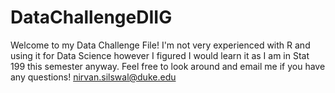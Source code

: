 # DataChallengeDIIG

Welcome to my Data Challenge File! I'm not very experienced with R and using it for Data Science however I figured I would learn it as I am in Stat 199 this semester anyway. Feel free to look around and email me if you have any questions! nirvan.silswal@duke.edu


